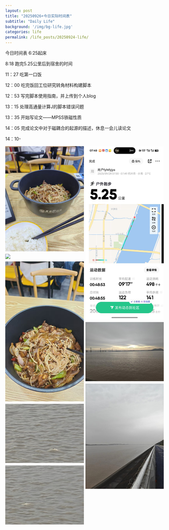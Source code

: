 ```yaml
---
layout: post
title: "20250926+今日实际时间表"
subtitle: "Daily Life"
background: '/img/bg-life.jpg'
categories: life
permalink: /life_posts/20250924-life/
---
```

今日时间表
6:25起床

8:18 跑完5.25公里后到宿舍的时间

11：27 吃第一口饭

12：00 吃完饭回工位研究转角材料构建脚本

12：53 写完脚本使用指南，并上传到个人blog

13：15 处理高通量计算J的脚本错误问题

13：35 开始写论文——MPSS铁磁性质

14：05 完成论文中对于磁耦合的起源的描述，休息一会儿读论文

14：10-



<div style="
  column-count: 2;
  column-gap: 5px;
  max-width: 700px;
  margin: 0 auto;
">
  <img src="/img/life/20250924/bg-run.jpg" style="width:100%; margin-bottom:5px;">
  <img src="/img/life/20250924/bg-run1.jpg" style="width:100%; margin-bottom:5px;">
  <img src="/img/life/20250924/bg-run2.jpg" style="width:100%; margin-bottom:5px;">
  <img src="/img/life/20250924/bg-run3.jpg" style="width:100%; margin-bottom:5px;">
  <img src="/img/life/20250924/bg-run4.jpg" style="width:100%; margin-bottom:5px;">
  <img src="/img/life/20250924/bg-run5.jpg" style="width:100%; margin-bottom:5px;">
  <img src="/img/life/20250924/bg-run6.jpg" style="width:100%; margin-bottom:5px;">
  <img src="/img/life/20250924/bg-run7.jpg" style="width:100%; margin-bottom:5px;">
</div>


